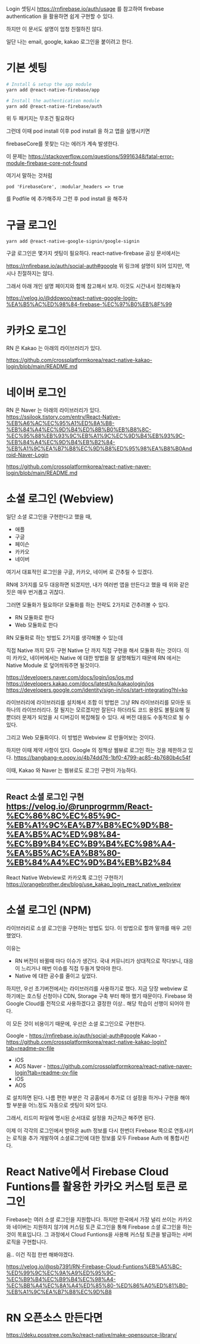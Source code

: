 
Login 셋팅시 https://rnfirebase.io/auth/usage 를 참고하여 firebase authentication 을 활용하면 쉽게 구현할 수 있다.

하지만 이 문서도 설명이 엄청 친절하진 않다.

일단 나는 email, google, kakao 로그인을 붙이려고 한다.


# 기본 셋팅
```bash
# Install & setup the app module
yarn add @react-native-firebase/app

# Install the authentication module
yarn add @react-native-firebase/auth
```

위 두 패키지는 무조건 필요하다

그런데 이때 pod install 이후 pod install 을 하고 앱을 실행시키면

firebaseCore를 못찾는 다는 에러가 계속 발생한다.

이 문제는
https://stackoverflow.com/questions/59916348/fatal-error-module-firebase-core-not-found

여기서 말하는 것처럼

```
pod 'FirebaseCore', :modular_headers => true
```
를 Podfile 에 추가해주자 그런 후 pod install 을 해주자



# 구글 로그인

```
yarn add @react-native-google-signin/google-signin
```

구글 로그인은 몇가지 셋팅이 필요하다.
react-native-firebase 공싱 문서에서는

https://rnfirebase.io/auth/social-auth#google
위 링크에 설명이 되어 있지만,
역시나 친절하지는 않다.


그래서 아래 개인 설명 페이지와 함께 참고해서 보자.
이것도 시간내서 정리해놓자

https://velog.io/@ddowoo/react-native-google-login-%EA%B5%AC%ED%98%84-firebase-%EC%97%B0%EB%8F%99




# 카카오 로그인

RN 은 Kakao 는 아래의 라이브러리가 있다.


https://github.com/crossplatformkorea/react-native-kakao-login/blob/main/README.md


# 네이버 로그인

RN 은 Naver 는 아래의 라이브러리가 있다.
https://ssilook.tistory.com/entry/React-Native-%EB%A6%AC%EC%95%A1%ED%8A%B8-%EB%84%A4%EC%9D%B4%ED%8B%B0%EB%B8%8C-%EC%95%88%EB%93%9C%EB%A1%9C%EC%9D%B4%EB%93%9C-%EB%84%A4%EC%9D%B4%EB%B2%84-%EB%A1%9C%EA%B7%B8%EC%9D%B8%ED%95%98%EA%B8%B0Android-Naver-Login

https://github.com/crossplatformkorea/react-native-naver-login/blob/main/README.md



# 소셜 로그인 (Webview)

일단 소셜 로그인을  구현한다고 했을 때,

- 애플
- 구글
- 페이슨
- 카카오
- 네이버

여기서 대표적인 로그인을 구글, 카카오, 네이버 로 간추릴 수 있겠다.

RN에 3가지를 모두 대응하면 되겠지만, 내가 여러번 앱을 만든다고 했을 때 위와 같은 짓은 매우 번거롭고 귀찮다.

그러면 모듈화가 필요하다! 모듈화를 하는 전략도 2가지로 간추려볼 수 있다.

- RN 모듈화로 한다
- Web 모듈화로 한다

RN 모듈화로 하는 방법도 2가지를 생각해볼 수 있는데

직접 Native 까지 모두 구현
Native 단 까지 직접 구현을 해서 모듈화 하는 것이다. 이미 카카오, 네이버에서는 Native 에 대한 방법을 잘 설명해뒀기 때문에 RN 에서는 Native Module 로 덮어씌워주면 될것이다.

https://developers.naver.com/docs/login/ios/ios.md
https://developers.kakao.com/docs/latest/ko/kakaologin/ios
https://developers.google.com/identity/sign-in/ios/start-integrating?hl=ko

라이브러리에 라이브러리를 설치해서 조합
이 방법은 그냥 RN 라이브러리를 모아둔 또 하나의 라이브러리다. 잘 될지는 모르겠지만 잘된다 하더라도 코드 용량도 불필요해 질뿐더러 문제가 되었을 시 디버깅이 복잡해질 수 있다.
새 버전 대응도 수동적으로 될 수 있다.


그리고 Web 모듈화이다.
이 방법은 Webview 로 만들어보는 것이다.

하지만 이때 제약 사항이 있다. Google 의 정책상 웹뷰로 로그인 하는 것을 제한하고 있다.
https://bangbang-e.oopy.io/4b74dd76-1bf0-4799-ac85-4b7680b4c54f

이때,
Kakao 와 Naver 는 웹뷰로도 로그인 구현이 가능하다.

----
React 소셜 로그인 구현
https://velog.io/@runprogrmm/React-%EC%86%8C%EC%85%9C-%EB%A1%9C%EA%B7%B8%EC%9D%B8-%EA%B5%AC%ED%98%84-%EC%B9%B4%EC%B9%B4%EC%98%A4-%EA%B5%AC%EA%B8%80-%EB%84%A4%EC%9D%B4%EB%B2%84
-----
React Native Webview로 카카오톡 로그인 구현하기
https://orangebrother.dev/blog/use_kakao_login_react_native_webview



# 소셜 로그인 (NPM)

라이브러리로 소셜 로그인을 구현하는 방법도 있다. 이 방법으로 할까 말까를 매우 고민했었다.

이유는
- RN 버전이 바뀔때 마다 이슈가 생긴다. 국내 커뮤니티가 상대적으로 작다보니, 대응이 느리거나 매번 이슈를 직접 두들겨 맞아야 한다.
- Native 에 대한 공수를 줄이고 싶었다.

하지만, 우선 초기버전에서는 라이브러리를 사용하기로 했다.
지금 당장 webview 로 하기에는 호스팅 신청이나 CDN, Storage 구축 부터 해야 했기 때문이다. Firebase 와 Google Cloud를 전적으로 사용하겠다고 결정한 이상.. 해당 학습이 선행이 되어야 한다.

이 모든 것이 비용이기 때문에, 우선은 소셜 로그인으로 구현한다.

Google - https://rnfirebase.io/auth/social-auth#google
Kakao - https://github.com/crossplatformkorea/react-native-kakao-login?tab=readme-ov-file
- iOS
- AOS
Naver - https://github.com/crossplatformkorea/react-native-naver-login?tab=readme-ov-file
- iOS
- AOS

로 설치하면 된다. 나름 편한 부분은 각 공홈에서 추가로 더 설정을 하거나 구현을 해야할 부분을 어느정도 자동으로 셋팅이 되어 있다.

그래서, 리드미 파일에 명시된 순서대로 설정을 차근차근 해주면 된다.


이제  이 각각의 로그인에서 받아온 auth 정보를 다시 한번더 Firebase 쪽으로 연동시키는 로직을 추가 개발하여 소셜로그인에 대한 정보를 모두 Firebase Auth 에 통합시킨다.






# React Native에서 Firebase Cloud Funtions를 활용한 카카오 커스텀 토큰 로그인

Firebase는 여러 소셜 로그인을 지원합니다. 하지만 한국에서 가장 널리 쓰이는 카카오와 네이버는 지원하지 않기에 커스텀 토큰 로그인을 통해 Firebase 소셜 로그인을 하는 것이 목표입니다. 그 과정에서 Cloud Funtions을 사용해 커스텀 토큰을 발급하는 서버 로직을 구현합니다.

음.. 이건 직접 한번 해봐야겠다.

https://velog.io/@psb7391/RN-Firebase-Cloud-Funtions%EB%A5%BC-%ED%99%9C%EC%9A%A9%ED%95%9C-%EC%B9%B4%EC%B9%B4%EC%98%A4-%EC%BB%A4%EC%8A%A4%ED%85%80-%ED%86%A0%ED%81%B0-%EB%A1%9C%EA%B7%B8%EC%9D%B8



# RN 오픈소스 만든다면

https://deku.posstree.com/ko/react-native/make-opensource-library/
